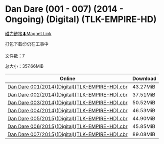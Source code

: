 # Dan Dare (001 - 007) (2014 - Ongoing) (Digital) (TLK-EMPIRE-HD)

[磁力链接⬇Magnet Link](magnet:?xt=urn:btih:a3e12ec76c1cb8f658f38ca6a4bdf4e2f5429033&dn=Dan%20Dare%20%28001%20-%20007%29%20%282014%20-%20Ongoing%29%20%28Digital%29%20%28TLK-EMPIRE-HD%29)

打包下载📦仍在工事中

文件数：7

总大小：357.66MiB

Online | Download
--- | ---
[Dan Dare 001(2014)(Digital)(TLK-EMPIRE-HD).cbr](https://github.com/alicewish/markdown/blob/master/comic/Dan-Dare-001-2014-Digital-TLK-EMPIRE-HD-cbr.md) | 43.27MiB
[Dan Dare 002(2014)(Digital)(TLK-EMPIRE-HD).cbr](https://github.com/alicewish/markdown/blob/master/comic/Dan-Dare-002-2014-Digital-TLK-EMPIRE-HD-cbr.md) | 37.51MiB
[Dan Dare 003(2014)(Digital)(TLK-EMPIRE-HD).cbr](https://github.com/alicewish/markdown/blob/master/comic/Dan-Dare-003-2014-Digital-TLK-EMPIRE-HD-cbr.md) | 50.52MiB
[Dan Dare 004(2014)(Digital)(TLK-EMPIRE-HD).cbr](https://github.com/alicewish/markdown/blob/master/comic/Dan-Dare-004-2014-Digital-TLK-EMPIRE-HD-cbr.md) | 46.53MiB
[Dan Dare 005(2015)(Digital)(TLK-EMPIRE-HD).cbr](https://github.com/alicewish/markdown/blob/master/comic/Dan-Dare-005-2015-Digital-TLK-EMPIRE-HD-cbr.md) | 44.90MiB
[Dan Dare 006(2015)(Digital)(TLK-EMPIRE-HD).cbr](https://github.com/alicewish/markdown/blob/master/comic/Dan-Dare-006-2015-Digital-TLK-EMPIRE-HD-cbr.md) | 45.85MiB
[Dan Dare 007(2015)(Digital)(TLK-EMPIRE-HD).cbr](https://github.com/alicewish/markdown/blob/master/comic/Dan-Dare-007-2015-Digital-TLK-EMPIRE-HD-cbr.md) | 89.08MiB